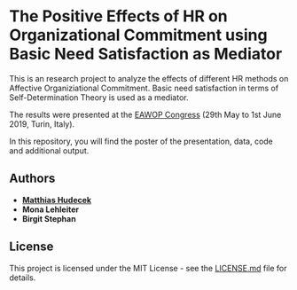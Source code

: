 # The Positive Effects of HR on Organizational Commitment using Basic Need Satisfaction as Mediator

This is an research project to analyze the effects of different HR methods on Affective Organiziational Commitment. Basic need satisfaction in terms of Self-Determination Theory is used as a mediator. 

The results were presented at the [EAWOP Congress](http://eawop2019.org) (29th May to 1st June 2019, Turin, Italy). 

In this repository, you will find the poster of the presentation, data, code and additional output.

## Authors

* **[Matthias Hudecek](https://www.mhudecek.com)**
* **Mona Lehleiter**
* **Birgit Stephan**

## License

This project is licensed under the MIT License - see the [LICENSE.md](LICENSE.md) file for details.

